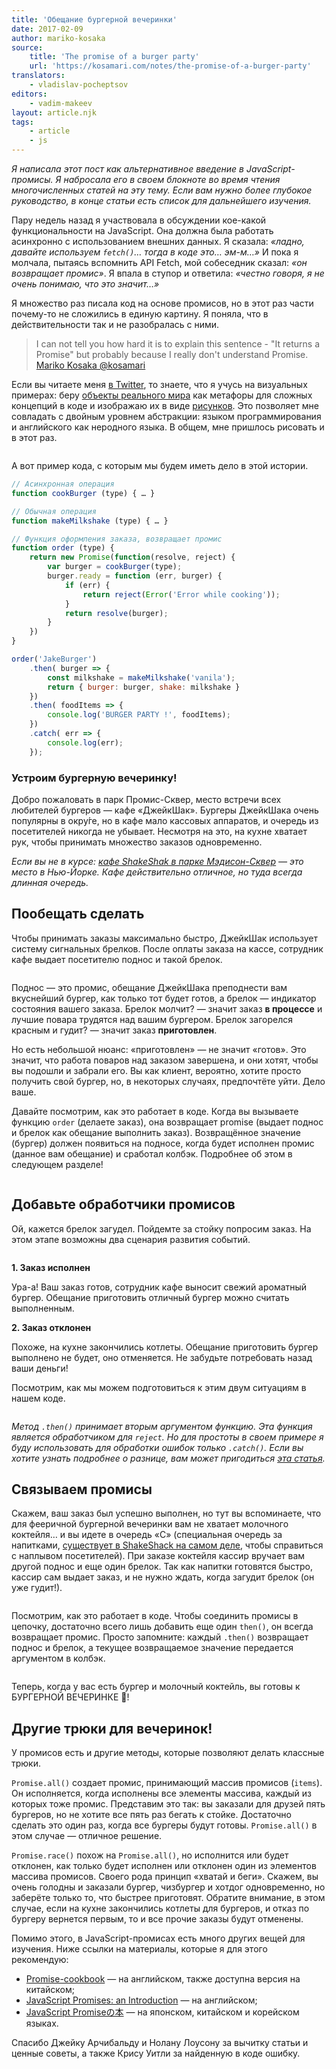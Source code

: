 ```yaml
---
title: 'Обещание бургерной вечеринки'
date: 2017-02-09
author: mariko-kosaka
source:
    title: 'The promise of a burger party'
    url: 'https://kosamari.com/notes/the-promise-of-a-burger-party'
translators:
    - vladislav-pocheptsov
editors:
    - vadim-makeev
layout: article.njk
tags:
    - article
    - js
---
```


_Я написала этот пост как альтернативное введение в JavaScript-промисы. Я набросала его в своем блокноте во время чтения многочисленных статей на эту тему. Если вам нужно более глубокое руководство, в конце статьи есть список для дальнейшего изучения._

Пару недель назад я участвовала в обсуждении кое-какой функциональности на JavaScript. Она должна была работать асинхронно с использованием внешних данных. Я сказала: _«ладно, давайте используем `fetch()`… тогда в коде это… эм-м…»_ И пока я молчала, пытаясь вспомнить API Fetch, мой собеседник сказал: _«он возвращает промис»_. Я впала в ступор и ответила: _«честно говоря, я не очень понимаю, что это значит…»_

Я множество раз писала код на основе промисов, но в этот раз части почему-то не сложились в единую картину. Я поняла, что в действительности так и не разобралась с ними.

> I can not tell you how hard it is to explain this sentence - "It returns a Promise"
> but probably because I really don't understand Promise.
> [Mariko Kosaka @kosamari](https://twitter.com/kosamari/status/819972802220589056)

Если вы читаете меня [в Twitter](https://twitter.com/kosamari), то знаете, что я учусь на визуальных примерах: беру [объекты реального мира](https://twitter.com/kosamari/status/807303762188574720) как метафоры для сложных концепций в коде и изображаю их в виде [рисунков](https://twitter.com/kosamari/status/806941856777011200). Это позволяет мне совладать с двойным уровнем абстракции: языком программирования и английского как неродного языка. В общем, мне пришлось рисовать и в этот раз.

<img src="images/1.png" alt="">

А вот пример кода, с которым мы будем иметь дело в этой истории.

```js
// Асинхронная операция
function cookBurger (type) { … }

// Обычная операция
function makeMilkshake (type) { … }

// Функция оформления заказа, возвращает промис
function order (type) {
    return new Promise(function(resolve, reject) {
        var burger = cookBurger(type);
        burger.ready = function (err, burger) {
            if (err) {
                return reject(Error('Error while cooking'));
            }
            return resolve(burger);
        }
    })
}

order('JakeBurger')
    .then( burger => {
        const milkshake = makeMilkshake('vanila');
        return { burger: burger, shake: milkshake }
    })
    .then( foodItems => {
        console.log('BURGER PARTY !', foodItems);
    })
    .catch( err => {
        console.log(err);
    });
```

### Устроим бургерную вечеринку!

Добро пожаловать в парк Промис-Сквер, место встречи всех любителей бургеров — кафе «ДжейкШак». Бургеры ДжейкШака очень популярны в окру́ге, но в кафе мало кассовых аппаратов, и очередь из посетителей никогда не убывает. Несмотря на это, на кухне хватает рук, чтобы принимать множество заказов одновременно.

_Если вы не в курсе: [кафе ShakeShak в парке Мэдисон-Сквер](http://www.foodsmackdown.com/2011/08/shake-shack-new-york-madison-square-park/) — это место в Нью-Йорке. Кафе действительно отличное, но туда всегда длинная очередь._

## Пообещать сделать

Чтобы принимать заказы максимально быстро, ДжейкШак использует систему сигнальных брелков. После оплаты заказа на кассе, сотрудник кафе выдает посетителю поднос и такой брелок.

<img src="images/2.png" alt="">

Поднос — это промис, обещание ДжейкШака преподнести вам вкуснейший бургер, как только тот будет готов, а брелок — индикатор состояния вашего заказа. Брелок молчит? — значит заказ **в процессе** и лучшие повара трудятся над вашим бургером. Брелок загорелся красным и гудит? — значит заказ **приготовлен**.

Но есть небольшой нюанс: «приготовлен» — не значит «готов». Это значит, что работа поваров над заказом завершена, и они хотят, чтобы вы подошли и забрали его. Вы как клиент, вероятно, хотите просто получить свой бургер, но, в некоторых случаях, предпочтёте уйти. Дело ваше.

Давайте посмотрим, как это работает в коде. Когда вы вызываете функцию `order` (делаете заказ), она возвращает promise (выдает поднос и брелок как обещание выполнить заказ). Возвращённое значение (бургер) должен появиться на подносе, когда будет исполнен промис (данное вам обещание) и сработал колбэк. Подробнее об этом в следующем разделе!

<img src="images/3.png" alt="">

## Добавьте обработчики промисов

Ой, кажется брелок загудел. Пойдемте за стойку попросим заказ. На этом этапе возможны два сценария развития событий.

<img src="images/4.png" alt="">

**1. Заказ исполнен**

Ура-а! Ваш заказ готов, сотрудник кафе выносит свежий ароматный бургер. Обещание приготовить отличный бургер можно считать выполненным.

**2. Заказ отклонен**

Похоже, на кухне закончились котлеты. Обещание приготовить бургер выполнено не будет, оно отменяется. Не забудьте потребовать назад ваши деньги!

Посмотрим, как мы можем подготовиться к этим двум ситуациям в нашем коде.

<img src="images/5.png" alt="">

_Метод `.then()` принимает вторым аргументом функцию. Эта функция является обработчиком для `reject`. Но для простоты в своем примере я буду использовать для обработки ошибок только `.catch()`. Если вы хотите узнать подробнее о разнице, вам может пригодиться [эта статья](https://developers.google.com/web/fundamentals/getting-started/primers/promises#error_handling)._

## Связываем промисы

Скажем, ваш заказ был успешно выполнен, но тут вы вспоминаете, что для фееричной бургерной вечеринки вам не хватает молочного коктейля… и вы идете в очередь «С» (специальная очередь за напитками, [существует в ShakeShack на самом деле](http://midtownlunch.com/2010/08/02/midtown-times-square-shake-shack-finally-add-a-c-line/), чтобы справиться с наплывом посетителей). При заказе коктейля кассир вручает вам другой поднос и еще один брелок. Так как напитки готовятся быстро, кассир сам выдает заказ, и не нужно ждать, когда загудит брелок (он уже гудит!).

<img src="images/6.png" alt="">

Посмотрим, как это работает в коде. Чтобы соединить промисы в цепочку, достаточно всего лишь добавить еще один `then()`, он всегда возвращает промис. Просто запомните: каждый `.then()` возвращает поднос и брелок, а текущее возвращаемое значение передается аргументом в колбэк.

<img src="images/7.png" alt="">

Теперь, когда у вас есть бургер и молочный коктейль, вы готовы к БУРГЕРНОЙ ВЕЧЕРИНКЕ 🎉!

## Другие трюки для вечеринок!

У промисов есть и другие методы, которые позволяют делать классные трюки.

`Promise.all()` создает промис, принимающий массив промисов (`items`). Он исполняется, когда исполнены все элементы массива, каждый из которых тоже промис. Представим это так: вы заказали для друзей пять бургеров, но не хотите все пять раз бегать к стойке. Достаточно сделать это один раз, когда все бургеры будут готовы. `Promise.all()` в этом случае — отличное решение.

`Promise.race()` похож на `Promise.all()`, но исполнится или будет отклонен, как только будет исполнен или отклонен один из элементов массива промисов. Своего рода принцип «хватай и беги». Скажем, вы очень голодны и заказали бургер, чизбургер и хотдог одновременно, но заберёте только то, что быстрее приготовят. Обратите внимание, в этом случае, если на кухне закончились котлеты для бургеров, и отказ по бургеру вернется первым, то и все прочие заказы будут отменены.

Помимо этого, в JavaScript-промисах есть много других вещей для изучения. Ниже ссылки на материалы, которые я для этого рекомендую:

- [Promise-cookbook](https://github.com/mattdesl/promise-cookbook/blob/master/README.md) — на английском, также доступна версия на китайском;
- [JavaScript Promises: an Introduction](https://developers.google.com/web/fundamentals/getting-started/primers/promises) — на английском;
- [JavaScript Promiseの本](http://azu.github.io/promises-book/) — на японском, китайском и корейском языках.

Спасибо Джейку Арчибальду и Нолану Лоусону за вычитку статьи и ценные советы, а также Крису Уитли за найденную в коде ошибку.
